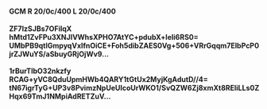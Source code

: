 #### GCM R 20/0c/400 L 20/0c/400
**ZF7IzSJBs7OFilqX**<br/>**hMtd1ZvFPu3XNJIVWhsXPHO7AtYC+pdubX+leli6RS0=**<br/>**UMbPB9qtlGmpyqVxIfnOiCE+Foh5dibZAES0Vg+506+VRrGqqm7EIbPcP0jrZJWuYS/aSbuyGRjOjWv9...**<br/><br/>
**1rBurTlbO32nkzfy**<br/>**RCAG+yVC8QduUpmHWb4QARY1tGtUx2MyjKgAdutD//4=**<br/>**tN67igrTyG+UP3v8PvimzNpUeUIcoUrWKO1/SvQZW6Zj8xmXt8REliLLs0ZHqx69TmJ1NMpiAdRETZuV...**